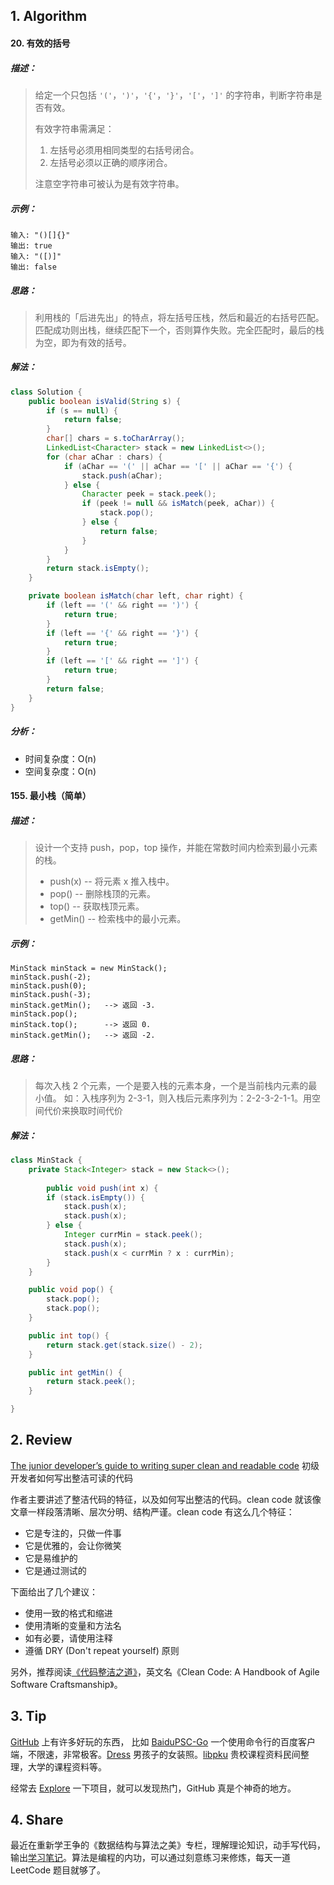 ## 1. Algorithm

#### 20. 有效的括号

##### 描述：

> 给定一个只包括 `'('`，`')'`，`'{'`，`'}'`，`'['`，`']'` 的字符串，判断字符串是否有效。
>
> 有效字符串需满足：
>
> 1. 左括号必须用相同类型的右括号闭合。
> 2. 左括号必须以正确的顺序闭合。
>
> 注意空字符串可被认为是有效字符串。

##### 示例：

```properties
输入: "()[]{}"
输出: true
输入: "([)]"
输出: false
```

##### 思路：

> 利用栈的「后进先出」的特点，将左括号压栈，然后和最近的右括号匹配。匹配成功则出栈，继续匹配下一个，否则算作失败。完全匹配时，最后的栈为空，即为有效的括号。

##### 解法：

```java
class Solution {
    public boolean isValid(String s) {
        if (s == null) {
            return false;
        }
        char[] chars = s.toCharArray();
        LinkedList<Character> stack = new LinkedList<>();
        for (char aChar : chars) {
            if (aChar == '(' || aChar == '[' || aChar == '{') {
                stack.push(aChar);
            } else {
                Character peek = stack.peek();
                if (peek != null && isMatch(peek, aChar)) {
                    stack.pop();
                } else {
                    return false;
                }
            }
        }
        return stack.isEmpty();
    }

    private boolean isMatch(char left, char right) {
        if (left == '(' && right == ')') {
            return true;
        }
        if (left == '{' && right == '}') {
            return true;
        }
        if (left == '[' && right == ']') {
            return true;
        }
        return false;
    }
}
```

##### 分析：

- 时间复杂度：O(n)
- 空间复杂度：O(n)

#### 155. 最小栈（简单）

##### 描述：

> 设计一个支持 push，pop，top 操作，并能在常数时间内检索到最小元素的栈。
> - push(x) -- 将元素 x 推入栈中。
> - pop() -- 删除栈顶的元素。
> - top() -- 获取栈顶元素。
> - getMin() -- 检索栈中的最小元素。

##### 示例：

```properties
MinStack minStack = new MinStack();
minStack.push(-2);
minStack.push(0);
minStack.push(-3);
minStack.getMin();   --> 返回 -3.
minStack.pop();
minStack.top();      --> 返回 0.
minStack.getMin();   --> 返回 -2.
```

##### 思路：

>   每次入栈 2 个元素，一个是要入栈的元素本身，一个是当前栈内元素的最小值。
>   如：入栈序列为 2-3-1，则入栈后元素序列为：2-2-3-2-1-1。用空间代价来换取时间代价

##### 解法：

```java
class MinStack {
    private Stack<Integer> stack = new Stack<>();
    
 		public void push(int x) {
        if (stack.isEmpty()) {
            stack.push(x);
            stack.push(x);
        } else {
            Integer currMin = stack.peek();
            stack.push(x);
            stack.push(x < currMin ? x : currMin);
        }
    }

    public void pop() {
        stack.pop();
        stack.pop();
    }

    public int top() {
        return stack.get(stack.size() - 2);
    }

    public int getMin() {
        return stack.peek();
    }

}
```

## 2. Review

[The junior developer’s guide to writing super clean and readable code](https://medium.freecodecamp.org/the-junior-developers-guide-to-writing-super-clean-and-readable-code-cd2568e08aae) 初级开发者如何写出整洁可读的代码

作者主要讲述了整洁代码的特征，以及如何写出整洁的代码。clean code 就该像文章一样段落清晰、层次分明、结构严谨。clean code 有这么几个特征：

- 它是专注的，只做一件事
- 它是优雅的，会让你微笑
- 它是易维护的
- 它是通过测试的

下面给出了几个建议：

- 使用一致的格式和缩进
- 使用清晰的变量和方法名
- 如有必要，请使用注释
- 遵循 DRY (Don't repeat yourself) 原则

另外，推荐阅读[《代码整洁之道》](https://book.douban.com/subject/4199741/)，英文名《Clean Code: A Handbook of Agile Software Craftsmanship》。

## 3. Tip

[GitHub](https://github.com) 上有许多好玩的东西， 比如 [BaiduPSC-Go](https://github.com/iikira/BaiduPCS-Go) 一个使用命令行的百度客户端，不限速，非常极客。[Dress](https://github.com/komeiji-satori/Dress) 男孩子的女装照。[libpku](https://github.com/lib-pku/libpku) 贵校课程资料民间整理，大学的课程资料等。

经常去 [Explore](https://github.com/explore) 一下项目，就可以发现热门，GitHub 真是个神奇的地方。

## 4. Share

最近在重新学王争的《数据结构与算法之美》专栏，理解理论知识，动手写代码，输出[学习笔记](https://isuperqiang.cn/tag/datastruct-algorithm/)。算法是编程的内功，可以通过刻意练习来修炼，每天一道 LeetCode 题目就够了。